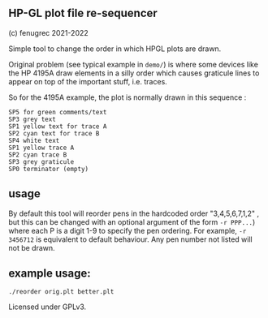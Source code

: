 ## HP-GL plot file re-sequencer
(c) fenugrec 2021-2022

Simple tool to change the order in which HPGL plots are drawn.

Original problem (see typical example in `demo/`) is where some devices like the HP 4195A draw elements in a silly order which causes graticule lines to appear on top of the important stuff, i.e. traces.

So for the 4195A example, the plot is normally drawn in this sequence :

```
SP5 for green comments/text
SP3 grey text
SP1 yellow text for trace A
SP2 cyan text for trace B
SP4 white text
SP1 yellow trace A
SP2 cyan trace B
SP3 grey graticule
SP0 terminator (empty)
```

## usage
By default this tool will reorder pens in the hardcoded order "3,4,5,6,7,1,2" , but this can be changed with an optional argument of the form `-r PPP...`) where each P is a digit 1-9 to specify the pen ordering.
For example, `-r 3456712` is equivalent to default behaviour. Any pen number not listed will not be drawn.


## example usage:
`./reorder orig.plt better.plt `


Licensed under GPLv3.
